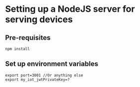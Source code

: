 # Setting up a NodeJS server for serving devices
## Pre-requisites
```
npm install
```

## Set up environment variables

```
export port=3001 //Or anything else
export my_iot_jwtPrivateKey=? 
```